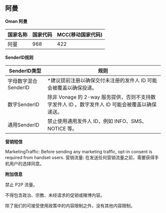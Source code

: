 ## 阿曼

__Oman 阿曼__

| 国家名称 | 国家代码 | MCC(移动国家代码) |
|------|------|-------------|
| 阿曼   | 968  | 422         |

__SenderID规则__

| SenderID类型     | 规则                                                          |
|----------------|-------------------------------------------------------------|
| 字母数字混合SenderID | *建议提前注册以确保交付未注册的发件人 ID 可能会被覆盖以确保投递。                         |
| 数字SenderID     | 除非 Vonage 的 2-way 服务提供，否则不支持数字发件人 ID 。数字发件人 ID 可能会被覆盖以确保递送。 |
| 通用SenderID     | 禁止使用通用发件人 ID，例如 INFO、SMS、NOTICE 等。                          |


__营销短信__

MarketingTraffic: Before sending any marketing traffic, opt-in consent is required from handset users.
营销流量: 在发送任何营销流量之前，需要获得手机用户的选择同意。

__附加信息__

禁止 P2P 流量。

不得包含政治、宗教、未经请求的促销或赌博内容。

除了我们的可接受使用政策中的内容限制之外，没有其他内容限制。

